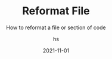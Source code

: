 ---
date: 2021-11-01
title: Reformat File
technologies: []
topics: [interface,tricks]
author: hs
subtitle: How to reformat a file or section of code
thumbnail: ./thumbnail.png 
cardThumbnail: ./card.png 
shortVideo:
  poster: ./tip.png 
  url: https://youtu.be/oaQbMZj3EyA
seealso:
  - title: (video) Code Formatting in IntelliJ IDEA
    href: https://www.youtube.com/watch?v=vjVWjocENLg
  - title: (documentation) IntelliJ IDEA Guide - Reformatting Code in IntelliJ IDEA
    href: https://www.jetbrains.com/idea/guide/tutorials/reformatting-code/
  - title: (documentation) IntelliJ IDEA Help - Reformat a File
    href: https://www.jetbrains.com/help/idea/reformat-and-rearrange-code.html#reformat_file
leadin: | 
  Sometimes code formatting can get out of sync, but there's an easy fix in IntelliJ IDEA. You can use **⌘⌥L** (macOS), or **Ctrl+Alt+L** (Windows/Linux) to reformat a selection of code according to your reformat settings. 
   
  You can also display the Reformat File dialog with **⌥⇧⌘L** (macOS), or **Ctrl+Alt+Shift+L** (Windows/Linux).


---